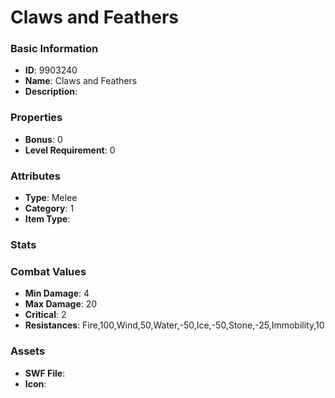 # Claws and Feathers



### Basic Information

- **ID**: 9903240
- **Name**: Claws and Feathers
- **Description**: 

### Properties

- **Bonus**: 0
- **Level Requirement**: 0

### Attributes

- **Type**: Melee
- **Category**: 1
- **Item Type**: 

### Stats


### Combat Values

- **Min Damage**: 4
- **Max Damage**: 20
- **Critical**: 2
- **Resistances**: Fire,100,Wind,50,Water,-50,Ice,-50,Stone,-25,Immobility,10

### Assets

- **SWF File**: 
- **Icon**: 

